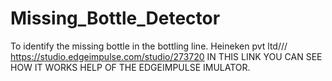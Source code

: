 # Missing_Bottle_Detector
To identify the missing bottle in the bottling line. Heineken pvt ltd///
https://studio.edgeimpulse.com/studio/273720
IN THIS LINK YOU CAN SEE HOW IT WORKS HELP OF THE EDGEIMPULSE IMULATOR.

